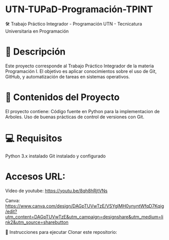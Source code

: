 # UTN-TUPaD-Programación-TPINT
🛠️ Trabajo Práctico Integrador - Programación
UTN - Tecnicatura Universitaria en Programación

# 📌 Descripción
Este proyecto corresponde al Trabajo Práctico Integrador de la materia Programación I.
El objetivo es aplicar conocimientos sobre el uso de Git, GitHub, y automatización de tareas en sistemas operativos.

# 🧾 Contenidos del Proyecto
El proyecto contiene:
Código fuente en Python para la implementacion de Arboles.
Uso de buenas prácticas de control de versiones con Git.

# 💻 Requisitos
Python 3.x instalado
Git instalado y configurado
# Accesos URL:

Video de youtube: https://youtu.be/8qh8hRjtVNs

Canva: https://www.canva.com/design/DAGpTUVwTzE/VSYglMH0ynyntWfqD7Kqig/edit?utm_content=DAGpTUVwTzE&utm_campaign=designshare&utm_medium=link2&utm_source=sharebutton

🚀 Instrucciones para ejecutar
Clonar este repositorio:
